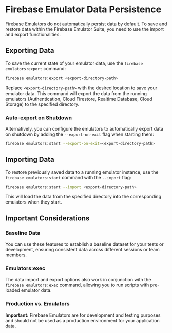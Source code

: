 # Firebase Emulator Data Persistence

Firebase Emulators do not automatically persist data by default. To save and restore data within the Firebase Emulator
Suite, you need to use the import and export functionalities.

## Exporting Data

To save the current state of your emulator data, use the `firebase emulators:export` command:

```bash
firebase emulators:export <export-directory-path>
```

Replace `<export-directory-path>` with the desired location to save your emulator data. This command will export the
data from the running emulators (Authentication, Cloud Firestore, Realtime Database, Cloud Storage) to the specified
directory.

### Auto-export on Shutdown

Alternatively, you can configure the emulators to automatically export data on shutdown by adding the `--export-on-exit`
flag when starting them:

```bash
firebase emulators:start --export-on-exit=<export-directory-path>
```

## Importing Data

To restore previously saved data to a running emulator instance, use the `firebase emulators:start` command with the
`--import` flag:

```bash
firebase emulators:start --import <export-directory-path>
```

This will load the data from the specified directory into the corresponding emulators when they start.

## Important Considerations

### Baseline Data

You can use these features to establish a baseline dataset for your tests or development, ensuring consistent data
across different sessions or team members.

### Emulators:exec

The data import and export options also work in conjunction with the `firebase emulators:exec` command, allowing you to
run scripts with pre-loaded emulator data.

### Production vs. Emulators

**Important:** Firebase Emulators are for development and testing purposes and should not be used as a production
environment for your application data.
